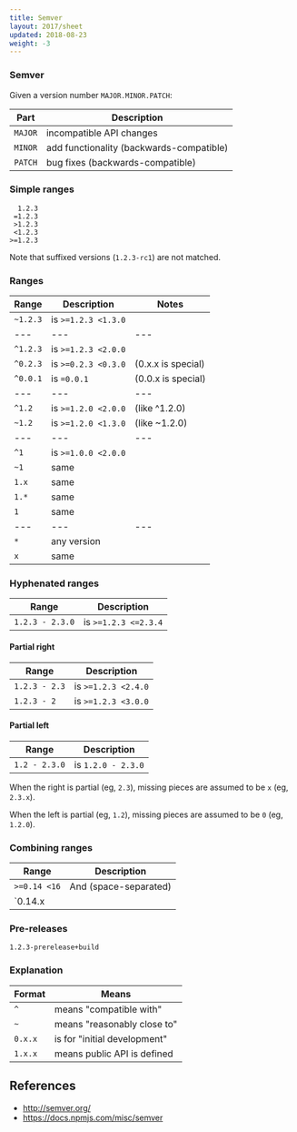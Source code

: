 ```yaml
---
title: Semver
layout: 2017/sheet
updated: 2018-08-23
weight: -3
---
```


### Semver

Given a version number `MAJOR.MINOR.PATCH`:

<!-- {.-setup} -->

| Part    | Description                              |
| ------- | ---------------------------------------- |
| `MAJOR` | incompatible API changes                 |
| `MINOR` | add functionality (backwards-compatible) |
| `PATCH` | bug fixes (backwards-compatible)         |

### Simple ranges

      1.2.3
     =1.2.3
     >1.2.3
     <1.2.3
    >=1.2.3

Note that suffixed versions (`1.2.3-rc1`) are not matched.

### Ranges

| Range    | Description         | Notes              |
| -------- | ------------------- | ------------------ |
| `~1.2.3` | is `>=1.2.3 <1.3.0` |                    |
| ---      | ---                 | ---                |
| `^1.2.3` | is `>=1.2.3 <2.0.0` |                    |
| `^0.2.3` | is `>=0.2.3 <0.3.0` | (0.x.x is special) |
| `^0.0.1` | is `=0.0.1`         | (0.0.x is special) |
| ---      | ---                 | ---                |
| `^1.2`   | is `>=1.2.0 <2.0.0` | (like ^1.2.0)      |
| `~1.2`   | is `>=1.2.0 <1.3.0` | (like ~1.2.0)      |
| ---      | ---                 | ---                |
| `^1`     | is `>=1.0.0 <2.0.0` |                    |
| `~1`     | same                |                    |
| `1.x`    | same                |                    |
| `1.*`    | same                |                    |
| `1`      | same                |                    |
| ---      | ---                 | ---                |
| `*`      | any version         |                    |
| `x`      | same                |                    |

<!-- {.-shortcuts} -->

### Hyphenated ranges

| Range           | Description          |
| --------------- | -------------------- |
| `1.2.3 - 2.3.0` | is `>=1.2.3 <=2.3.4` |

#### Partial right

| Range         | Description         |
| ------------- | ------------------- |
| `1.2.3 - 2.3` | is `>=1.2.3 <2.4.0` |
| `1.2.3 - 2`   | is `>=1.2.3 <3.0.0` |

#### Partial left

| Range         | Description        |
| ------------- | ------------------ |
| `1.2 - 2.3.0` | is `1.2.0 - 2.3.0` |

When the right is partial (eg, `2.3`), missing pieces are assumed to be `x` (eg, `2.3.x`).

When the left is partial (eg, `1.2`), missing pieces are assumed to be `0` (eg, `1.2.0`).

### Combining ranges

| Range              | Description           |
| ------------------ | --------------------- |
| `>=0.14 <16`       | And (space-separated) |
| `0.14.x || 15.x.x` | Or (pipe-separated)   |

### Pre-releases

    1.2.3-prerelease+build

### Explanation

| Format  | Means                        |
| ------- | ---------------------------- |
| `^`     | means "compatible with"      |
| `~`     | means "reasonably close to"  |
| `0.x.x` | is for "initial development" |
| `1.x.x` | means public API is defined  |

<!-- {.-shortcuts} -->

## References

<!-- {.-one-column} -->

* <http://semver.org/>
* <https://docs.npmjs.com/misc/semver>
